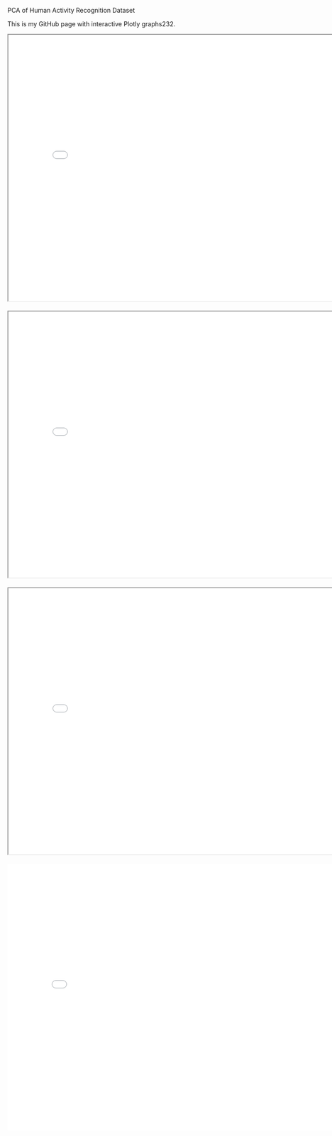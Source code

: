 PCA of Human Activity Recognition Dataset

This is my GitHub page with interactive Plotly graphs232.     


<div style="text-align: center;">
    <iframe src="Histogram.html" width="800" height="600" style="margin-bottom: 20px;"></iframe>
    <iframe src="Histo_MP.html" width="800" height="600" style="margin-bottom: 20px;"></iframe>
    <iframe src="Scree_Plot.html" width="800" height="600" style="margin-bottom: 20px;"></iframe>
    <iframe src="PC_Plots.html" width="800" height="600" style="border: none;"></iframe>
</div>



